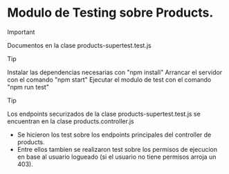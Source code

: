 # **Modulo de Testing sobre Products.**
> [!IMPORTANT]
>Documentos en la clase products-supertest.test.js

>[!TIP]
>Instalar las dependencias necesarias con "npm install"
>Arrancar el servidor con el comando "npm start"
>Ejecutar el modulo de test con el comando "npm run test"

>[!TIP]
>Los endpoints securizados de la clase products-supertest.test.js se encuentran en la clase products.controller.js

* Se hicieron los test sobre los endpoints principales del controller de products.
* Entre ellos tambien se realizaron test sobre los permisos de ejecucion en base al usuario logueado (si el usuario no tiene permisos arroja un 403).



